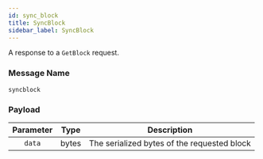 ```yaml
---
id: sync_block
title: SyncBlock
sidebar_label: SyncBlock
---
```


<!----------------------------------------------------------------------------->
<!-------------------- THIS MARKDOWN FILE IS AUTOGENERATED -------------------->
<!----------------------------------------------------------------------------->

A response to a `GetBlock` request.

### Message Name

`syncblock`

### Payload

| Parameter | Type  |                 Description                 |
|:---------:|-------|:-------------------------------------------:|
| `data`    | bytes | The serialized bytes of the requested block |
